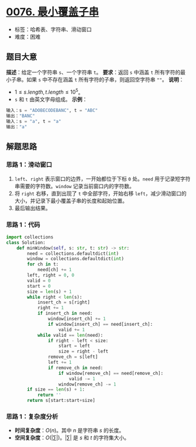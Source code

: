 # [0076. 最小覆盖子串](https://leetcode.cn/problems/minimum-window-substring/)
- 标签：哈希表、字符串、滑动窗口
- 难度：困难
## 题目大意
**描述**：给定一个字符串 `s`、一个字符串 `t`。
**要求**：返回 `s` 中涵盖 `t` 所有字符的最小子串。如果 `s` 中不存在涵盖 `t` 所有字符的子串，则返回空字符串 `""`。
**说明**：
- $1 \le s.length, t.length \le 10^5$。
- `s` 和 `t` 由英文字母组成。
**示例**：
```python
输入：s = "ADOBECODEBANC", t = "ABC"
输出："BANC"
输入：s = "a", t = "a"
输出："a"
```
## 解题思路
### 思路 1：滑动窗口
1. `left`、`right` 表示窗口的边界，一开始都位于下标 `0` 处。`need` 用于记录短字符串需要的字符数。`window` 记录当前窗口内的字符数。
2. 将 `right` 右移，直到出现了 `t` 中全部字符，开始右移 `left`，减少滑动窗口的大小，并记录下最小覆盖子串的长度和起始位置。
3. 最后输出结果。
### 思路 1：代码
```python
import collections
class Solution:
    def minWindow(self, s: str, t: str) -> str:
        need = collections.defaultdict(int)
        window = collections.defaultdict(int)
        for ch in t:
            need[ch] += 1
        left, right = 0, 0
        valid = 0
        start = 0
        size = len(s) + 1
        while right < len(s):
            insert_ch = s[right]
            right += 1
            if insert_ch in need:
                window[insert_ch] += 1
                if window[insert_ch] == need[insert_ch]:
                    valid += 1
            while valid == len(need):
                if right - left < size:
                    start = left
                    size = right - left
                remove_ch = s[left]
                left += 1
                if remove_ch in need:
                    if window[remove_ch] == need[remove_ch]:
                        valid -= 1
                    window[remove_ch] -= 1
        if size == len(s) + 1:
            return ''
        return s[start:start+size]
```
### 思路 1：复杂度分析
- **时间复杂度**：$O(n)$。其中 $n$ 是字符串 $s$ 的长度。
- **空间复杂度**：$O(| \sum |)$。$| \sum |$  是 $s$ 和 $t$ 的字符集大小。